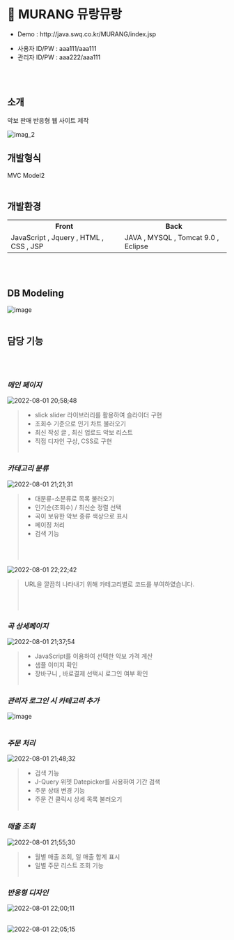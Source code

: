 # 🎹 MURANG 뮤랑뮤랑
<ul>
  <li>Demo : http://java.swq.co.kr/MURANG/index.jsp</li><p>
  <li>사용자 ID/PW : aaa111/aaa111</li>
  <li>관리자 ID/PW : aaa222/aaa111</li>
</ul>
<br></br>

## 소개
악보 판매 반응형 웹 사이트 제작

![imag_2](https://user-images.githubusercontent.com/90951933/182092260-afa401ba-f8f5-4a49-814c-acf5f7716aa3.jpg)

## 개발형식
MVC Model2
<br></br>

## 개발환경
<table>
  <tr>
    <th>Front</th>
    <th>Back</th>
  </tr>
  <tr>
    <td>JavaScript , Jquery , HTML , CSS , JSP</td>
    <td>JAVA , MYSQL , Tomcat 9.0 , Eclipse</td>
  </tr>
</table>
<br></br>

## DB Modeling
![image](https://user-images.githubusercontent.com/90951933/182100290-4492ed79-ac01-48aa-bf8b-5e871e5e0ed3.png)
<br></br>



## 담당 기능
<br></br>

### ***메인 페이지***
![2022-08-01 20;58;48](https://user-images.githubusercontent.com/90951933/182143288-0c57d74d-b094-4fb6-a5f2-565813691576.gif)

>- slick slider 라이브러리를 활용하여 슬라이더 구현
>- 조회수 기준으로 인기 차트 불러오기
>- 최신 작성 글 , 최신 업로드 악보 리스트
>- 직접 디자인 구상, CSS로 구현
<br></br>

### ***카테고리 분류***
![2022-08-01 21;21;31](https://user-images.githubusercontent.com/90951933/182147050-3d3c9c2b-8eb4-4b34-ad10-db5513d8fc5d.gif)

>- 대분류-소분류로 목록 불러오기
>- 인기순(조회수) / 최신순 정렬 선택
>- 곡이 보유한 악보 종류 색상으로 표시
>- 페이징 처리
>- 검색 기능
<br></br>
<br></br>

![2022-08-01 22;22;42](https://user-images.githubusercontent.com/90951933/182157755-1849827c-f0e0-44ee-8a24-e5093801dc73.gif)
> URL을 깔끔히 나타내기 위해 카테고리별로 코드를 부여하였습니다.
<br></br>
<br></br>

### ***곡 상세페이지***
![2022-08-01 21;37;54](https://user-images.githubusercontent.com/90951933/182149640-1b5bb42e-9ca6-453a-b4ad-9a343b70c36b.gif)

>- JavaScript를 이용하여 선택한 악보 가격 계산
>- 샘플 이미지 확인
>- 장바구니 , 바로결제 선택시 로그인 여부 확인
<br></br>

### ***관리자 로그인 시 카테고리 추가***
![image](https://user-images.githubusercontent.com/90951933/182150305-d42cc81c-8090-4e88-a54e-588f510caf07.png)
<br></br>


### ***주문 처리***
![2022-08-01 21;48;32](https://user-images.githubusercontent.com/90951933/182151438-9d5ba9ce-5330-48b1-8d10-e406999e708e.gif)

>- 검색 기능
>- J-Query 위젯 Datepicker를 사용하여 기간 검색
>- 주문 상태 변경 기능
>- 주문 건 클릭시 상세 목록 불러오기
<br></br>

### ***매출 조회***
![2022-08-01 21;55;30](https://user-images.githubusercontent.com/90951933/182152640-06e2db24-1348-4019-92cc-55ed1a052717.gif)

>- 월별 매출 조회, 일 매출 합계 표시
>- 일별 주문 리스트 조회 기능
<br></br>

### ***반응형 디자인***
![2022-08-01 22;00;11](https://user-images.githubusercontent.com/90951933/182153813-a13678d6-6147-40ae-9889-6c8d4d5cbc57.gif)
<br></br>

![2022-08-01 22;05;15](https://user-images.githubusercontent.com/90951933/182154442-f8e0cf71-5ffb-4c68-8a0b-77a99923315c.gif)

